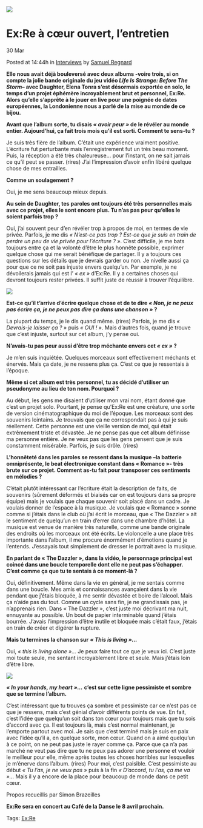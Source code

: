 <img src="/Images/Céline Guignier/Ex-Re.png">

# Ex:Re à cœur ouvert, l’entretien
30 Mar

Posted at 14:44h in [Interviews](https://soundofbrit.fr/category/hot-news/interviews/)	by [Samuel Regnard](https://soundofbrit.fr/author/sam/)

**Elle nous avait déjà bouleversé avec deux albums -voire trois, si on compte la jolie bande originale du jeu vidéo ***Life Is Strange: Before The Storm***– avec Daughter, Elena Tonra s’est désormais exportée en solo, le temps d’un projet éphémère incroyablement brut et personnel, Ex:Re. Alors qu’elle s’apprête à le jouer en live pour une poignée de dates européennes, la Londonienne nous a parlé de la mise au monde de ce bijou.**

**Avant que l’album sorte, tu disais ***« avoir peur »*** de le révéler au monde entier. Aujourd’hui, ça fait trois mois qu’il est sorti. Comment te sens-tu ?**

Je suis très fière de l’album. C’était une expérience vraiment positive. L’écriture fut perturbante mais l’enregistrement fut un très beau moment. Puis, la réception a été très chaleureuse… pour l’instant, on ne sait jamais ce qu’il peut se passer. (rires) J’ai l’impression d’avoir enfin libéré quelque chose de mes entrailles.

**Comme un soulagement ?**

Oui, je me sens beaucoup mieux depuis.

**Au sein de Daughter, tes paroles ont toujours été très personnelles mais avec ce projet, elles le sont encore plus. Tu n’as pas peur qu’elles le soient parfois trop ?**

Oui, j’ai souvent peur d’en révéler trop à propos de moi, en termes de vie privée. Parfois, je me dis *« N’est-ce pas trop ? Est-ce que je suis en train de perdre un peu de vie privée pour l’écriture ? »*. C’est difficile, je me bats toujours entre ça et la volonté d’être le plus honnête possible, exprimer quelque chose qui me serait bénéfique de partager. Il y a toujours ces questions sur les détails que je devrais garder ou non. Je nivelle aussi ça pour que ce ne soit pas injuste envers quelqu’un. Par exemple, je ne dévoilerais jamais qui est l’ *« ex »* d’Ex:Re. Il y a certaines choses qui devront toujours rester privées. Il suffit juste de réussir à trouver l’équilibre.

[<img src="https://i.ytimg.com/vi/l_Pf7z9Zr70/maxresdefault.jpg">](https://www.youtube.com/watch?v=l_Pf7z9Zr70)

**Est-ce qu’il t’arrive d’écrire quelque chose et de te dire ***« Non, je ne peux pas écrire ça, je ne peux pas dire ça dans une chanson »*** ?**

La plupart du temps, je le dis quand même. (rires) Parfois, je me dis *« Devrais-je laisser ça ? »* puis *« OUI ! »*. Mais d’autres fois, quand je trouve que c’est injuste, surtout sur cet album, j’y pense oui.

**N’avais-tu pas peur aussi d’être trop méchante envers cet ***« ex »*** ?**

Je m’en suis inquiétée. Quelques morceaux sont effectivement méchants et énervés. Mais ça date, je ne ressens plus ça. C’est ce que je ressentais à l’époque.

**Même si cet album est très personnel, tu as décidé d’utiliser un pseudonyme au lieu de ton nom. Pourquoi ?**

Au début, les gens me disaient d’utiliser mon vrai nom, étant donné que c’est un projet solo. Pourtant, je pense qu’Ex:Re est une créature, une sorte de version cinématographique du moi de l’époque. Les morceaux sont des souvenirs lointains. Je trouvais que ça ne correspondait pas à qui je suis réellement. Cette personne est une vieille version de moi, qui était extrêmement triste et dévastée. Je ne pense pas que cet album définisse ma personne entière. Je ne veux pas que les gens pensent que je suis constamment misérable. Parfois, je suis drôle. (rires)

**L’honnêteté dans les paroles se ressent dans la musique –la batterie omniprésente, le beat électronique constant dans « Romance »- très brute sur ce projet. Comment as-tu fait pour transposer ces sentiments en mélodies ?**

C’était plutôt intéressant car l’écriture était la description de faits, de souvenirs (sûrement déformés et biaisés car on est toujours dans sa propre équipe) mais je voulais que chaque souvenir soit placé dans un cadre. Je voulais donner de l’espace à la musique. Je voulais que « Romance » sonne comme si j’étais dans le club où j’ai écrit le morceau, que « The Dazzler » ait le sentiment de quelqu’un en train d’errer dans une chambre d’hôtel. La musique est venue de manière très naturelle, comme une bande originale des endroits où les morceaux ont été écrits. Le violoncelle a une place très importante dans l’album, il me procure énormément d’émotions quand je l’entends. J’essayais tout simplement de dresser le portrait avec la musique.

**En parlant de « The Dazzler », dans la vidéo, le personnage principal est coincé dans une boucle temporelle dont elle ne peut pas s’échapper. C’est comme ça que tu te sentais à ce moment-là ?**

Oui, définitivement. Même dans la vie en général, je me sentais comme dans une boucle. Mes amis et connaissances avançaient dans la vie pendant que j’étais bloquée, à me sentir dévastée et boire de l’alcool. Mais ça n’aide pas du tout. Comme un cycle sans fin, je ne grandissais pas, je n’apprenais rien. Dans « The Dazzler », c’est juste moi décrivant ma nuit, ennuyante au possible. Un bout de papier interminable quand j’étais bourrée. J’avais l’impression d’être inutile et bloquée mais c’était faux, j’étais en train de créer et digérer la rupture.

**Mais tu termines la chanson sur** ***« This is living »…***

Oui, *« this is living alone »…* Je peux faire tout ce que je veux ici. C’est juste moi toute seule, me sentant incroyablement libre et seule. Mais j’étais loin d’être libre.

[<img src="https://i.ytimg.com/vi/UT2QNZ2MqFk/maxresdefault.jpg">](https://www.youtube.com/watch?v=UT2QNZ2MqFk)

***« In your hands, my heart »…*** **c’est sur cette ligne pessimiste et sombre que se termine l’album.**

C’est intéressant que tu trouves ça sombre et pessimiste car ce n’est pas ce que je ressens, mais c’est génial d’avoir différents points de vue. En fait, c’est l’idée que quelqu’un soit dans ton cœur pour toujours mais que tu sois d’accord avec ça. Il est toujours là, mais c’est normal maintenant, je l’emporte partout avec moi. Je sais que c’est terminé mais je suis en paix avec l’idée qu’il a, en quelque sorte, mon cœur. Quand on a aimé quelqu’un à ce point, on ne peut pas juste le rayer comme ça. Parce que ça n’a pas marché ne veut pas dire que tu ne peux pas adorer une personne et vouloir le meilleur pour elle, même après toutes les choses horribles sur lesquelles je m’énerve dans l’album. (rires) Pour moi, c’est paisible. C’est pessimiste au début *« Tu l’as, je ne veux pas »* puis à la fin *« D’accord, tu l’as, ça me va »…* Mais il y a encore de la place pour beaucoup de monde dans ce petit cœur.

Propos recueillis par Simon Brazeilles

**Ex:Re sera en concert au Café de la Danse le 8 avril prochain.**

Tags: [Ex:Re](https://soundofbrit.fr/tag/exre/)

